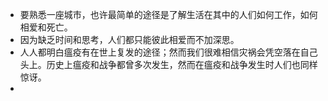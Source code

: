 - 要熟悉一座城市，也许最简单的途径是了解生活在其中的人们如何工作，如何相爱和死亡。
- 因为缺乏时间和思考，人们都只能彼此相爱而不加深思。
- 人人都明白瘟疫有在世上复发的途径；然而我们很难相信灾祸会凭空落在自己头上。历史上瘟疫和战争都曾多次发生，然而在瘟疫和战争发生时人们也同样惊讶。
- 
